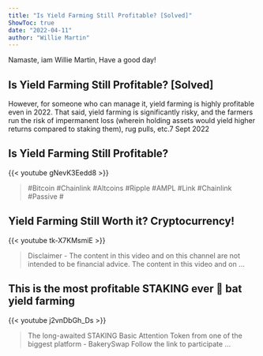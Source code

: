 ```yaml
---
title: "Is Yield Farming Still Profitable? [Solved]"
ShowToc: true 
date: "2022-04-11"
author: "Willie Martin" 
---
```


Namaste, iam Willie Martin, Have a good day!
## Is Yield Farming Still Profitable? [Solved]
However, for someone who can manage it, yield farming is highly profitable even in 2022. That said, yield farming is significantly risky, and the farmers run the risk of impermanent loss (wherein holding assets would yield higher returns compared to staking them), rug pulls, etc.7 Sept 2022

## Is Yield Farming Still Profitable?
{{< youtube gNevK3Eedd8 >}}
>#Bitcoin #Chainlink #Altcoins #Ripple #AMPL #Link #Chainlink #Passive #

## Yield Farming Still Worth it? Cryptocurrency!
{{< youtube tk-X7KMsmiE >}}
>Disclaimer - The content in this video and on this channel are not intended to be financial advice. The content in this video and on ...

## This is the most profitable STAKING ever 🚀 bat yield farming
{{< youtube j2vnDbGh_Ds >}}
>The long-awaited STAKING Basic Attention Token from one of the biggest platform - BakerySwap     Follow the link to participate ...

